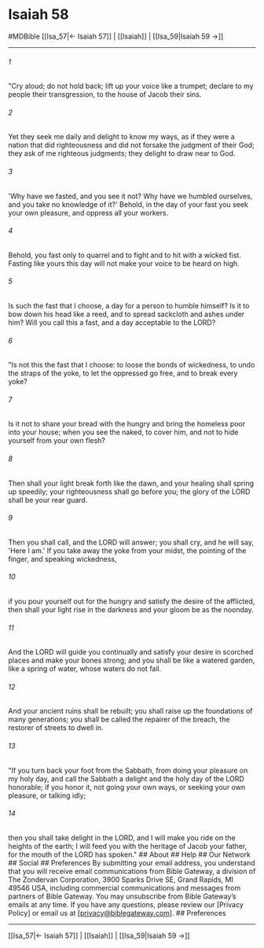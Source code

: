# Isaiah 58
#MDBible
[[Isa_57|← Isaiah 57]] | [[Isaiah]] | [[Isa_59|Isaiah 59 →]]

***


###### 1 
"Cry aloud; do not hold back; lift up your voice like a trumpet; declare to my people their transgression, to the house of Jacob their sins. 

###### 2 
Yet they seek me daily and delight to know my ways, as if they were a nation that did righteousness and did not forsake the judgment of their God; they ask of me righteous judgments; they delight to draw near to God. 

###### 3 
'Why have we fasted, and you see it not? Why have we humbled ourselves, and you take no knowledge of it?' Behold, in the day of your fast you seek your own pleasure, and oppress all your workers. 

###### 4 
Behold, you fast only to quarrel and to fight and to hit with a wicked fist. Fasting like yours this day will not make your voice to be heard on high. 

###### 5 
Is such the fast that I choose, a day for a person to humble himself? Is it to bow down his head like a reed, and to spread sackcloth and ashes under him? Will you call this a fast, and a day acceptable to the LORD? 

###### 6 
"Is not this the fast that I choose: to loose the bonds of wickedness, to undo the straps of the yoke, to let the oppressed go free, and to break every yoke? 

###### 7 
Is it not to share your bread with the hungry and bring the homeless poor into your house; when you see the naked, to cover him, and not to hide yourself from your own flesh? 

###### 8 
Then shall your light break forth like the dawn, and your healing shall spring up speedily; your righteousness shall go before you; the glory of the LORD shall be your rear guard. 

###### 9 
Then you shall call, and the LORD will answer; you shall cry, and he will say, 'Here I am.' If you take away the yoke from your midst, the pointing of the finger, and speaking wickedness, 

###### 10 
if you pour yourself out for the hungry and satisfy the desire of the afflicted, then shall your light rise in the darkness and your gloom be as the noonday. 

###### 11 
And the LORD will guide you continually and satisfy your desire in scorched places and make your bones strong; and you shall be like a watered garden, like a spring of water, whose waters do not fail. 

###### 12 
And your ancient ruins shall be rebuilt; you shall raise up the foundations of many generations; you shall be called the repairer of the breach, the restorer of streets to dwell in. 

###### 13 
"If you turn back your foot from the Sabbath, from doing your pleasure on my holy day, and call the Sabbath a delight and the holy day of the LORD honorable; if you honor it, not going your own ways, or seeking your own pleasure, or talking idly; 

###### 14 
then you shall take delight in the LORD, and I will make you ride on the heights of the earth; I will feed you with the heritage of Jacob your father, for the mouth of the LORD has spoken." ## About ## Help ## Our Network ## Social ## Preferences By submitting your email address, you understand that you will receive email communications from Bible Gateway, a division of The Zondervan Corporation, 3900 Sparks Drive SE, Grand Rapids, MI 49546 USA, including commercial communications and messages from partners of Bible Gateway. You may unsubscribe from Bible Gateway&rsquo;s emails at any time. If you have any questions, please review our [Privacy Policy] or email us at [privacy@biblegateway.com]. ## Preferences

***

[[Isa_57|← Isaiah 57]] | [[Isaiah]] | [[Isa_59|Isaiah 59 →]]
